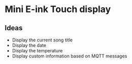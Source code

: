 # Mini E-ink Touch display

## Ideas

- Display the current song title
- Display the date
- Display the temperature
- Display custom information based on MQTT messages
